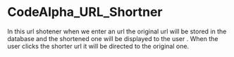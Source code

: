 # CodeAlpha_URL_Shortner
In this url shotener when we enter an url the original url will be stored in the database and the shortened one will be displayed to the user . When the user clicks the shorter url it will be directed to the original one.
